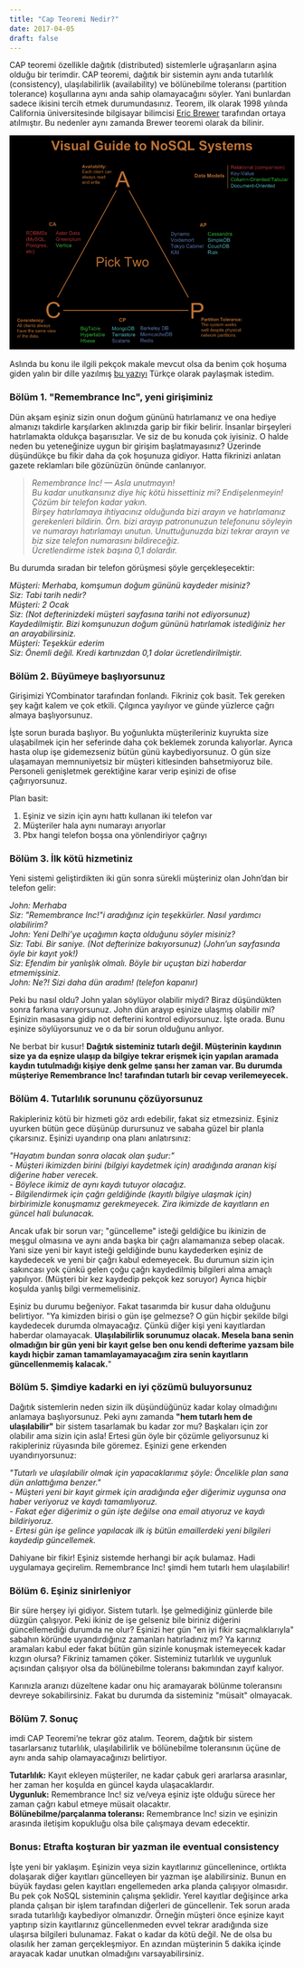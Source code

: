 ```yaml
---
title: "Cap Teoremi Nedir?"
date: 2017-04-05
draft: false
---
```


CAP teoremi özellikle dağıtık (distributed) sistemlerle uğraşanların aşina olduğu bir terimdir. CAP teoremi, dağıtık bir sistemin aynı anda tutarlılık (consistency), ulaşılabilirlik (availability) ve bölünebilme toleransı (partition tolerance) koşullarına aynı anda sahip olamayacağını söyler. Yani bunlardan sadece ikisini tercih etmek durumundasınız. Teorem, ilk olarak 1998 yılında California üniversitesinde bilgisayar bilimcisi [Eric Brewer](https://en.wikipedia.org/wiki/Eric_Brewer_(scientist)) tarafından ortaya atılmıştır. Bu nedenler aynı zamanda Brewer teoremi olarak da bilinir.

![](/img/cap-theorem.png "https://blog.nahurst.com/visual-guide-to-nosql-systems")

Aslında bu konu ile ilgili pekçok makale mevcut olsa da benim çok hoşuma giden yalın bir dille yazılmış [bu yazıyı](http://ksat.me/a-plain-english-introduction-to-cap-theorem) Türkçe olarak paylaşmak istedim.

### Bölüm 1. "Remembrance Inc", yeni girişiminiz

Dün akşam eşiniz sizin onun doğum gününü hatırlamanız ve ona hediye almanızı takdirle karşılarken aklınızda garip bir fikir belirir. İnsanlar birşeyleri hatırlamakta oldukça başarısızlar. Ve siz de bu konuda çok iyisiniz. O halde neden bu yeteneğinize uygun bir girişim başlatmayasınız? Üzerinde düşündükçe bu fikir daha da çok hoşunuza gidiyor. Hatta fikrinizi anlatan gazete reklamları bile gözünüzün önünde canlanıyor.

> *Remembrance Inc! — Asla unutmayın!*  
> *Bu kadar unutkansınız diye hiç kötü hissettiniz mi? Endişelenmeyin! Çözüm bir telefon kadar yakın.*  
> *Birşey hatırlamaya ihtiyacınız olduğunda bizi arayın ve hatırlamanız gerekenleri bildirin. Örn. bizi arayıp patronunuzun telefonunu söyleyin ve numarayı hatırlamayı unutun. Unuttuğunuzda bizi tekrar arayın ve biz size telefon numarasını bildireceğiz.*  
> *Ücretlendirme istek başına 0,1 dolardır.*

Bu durumda sıradan bir telefon görüşmesi şöyle gerçekleşecektir:

*Müşteri: Merhaba, komşumun doğum gününü kaydeder misiniz?*  
*Siz: Tabi tarih nedir?*  
*Müşteri: 2 Ocak*  
*Siz: (Not defterinizdeki müşteri sayfasına tarihi not ediyorsunuz) Kaydedilmiştir. Bizi komşunuzun doğum gününü hatırlamak istediğiniz her an arayabilirsiniz.*  
*Müşteri: Teşekkür ederim*  
*Siz: Önemli değil. Kredi kartınızdan 0,1 dolar ücretlendirilmiştir.*

### Bölüm 2. Büyümeye başlıyorsunuz

Girişimizi YCombinator tarafından fonlandı. Fikriniz çok basit. Tek gereken şey kağıt kalem ve çok etkili. Çılgınca yayılıyor ve günde yüzlerce çağrı almaya başlıyorsunuz.

İşte sorun burada başlıyor. Bu yoğunlukta müşterileriniz kuyrukta size ulaşabilmek için her seferinde daha çok beklemek zorunda kalıyorlar. Ayrıca hasta olup işe gidemezseniz bütün günü kaybediyorsunuz. O gün size ulaşamayan memnuniyetsiz bir müşteri kitlesinden bahsetmiyoruz bile. Personeli genişletmek gerektiğine karar verip eşinizi de ofise çağırıyorsunuz.

Plan basit:

1. Eşiniz ve sizin için aynı hattı kullanan iki telefon var
2. Müşteriler hala aynı numarayı arıyorlar
3. Pbx hangi telefon boşsa ona yönlendiriyor çağrıyı

### Bölüm 3. İlk kötü hizmetiniz

Yeni sistemi geliştirdikten iki gün sonra sürekli müşteriniz olan John’dan bir telefon gelir:

*John: Merhaba*  
*Siz: "Remembrance Inc!"i aradığınız için teşekkürler. Nasıl yardımcı olabilirim?*  
*John: Yeni Delhi’ye uçağımın kaçta olduğunu söyler misiniz?*  
*Siz: Tabi. Bir saniye. (Not defterinize bakıyorsunuz) (John’un sayfasında öyle bir kayıt yok!)*  
*Siz: Efendim bir yanlışlık olmalı. Böyle bir uçuştan bizi haberdar etmemişsiniz.*  
*John: Ne?! Sizi daha dün aradım! (telefon kapanır)*

Peki bu nasıl oldu? John yalan söylüyor olabilir miydi? Biraz düşündükten sonra farkına varıyorsunuz. John dün arayıp eşinize ulaşmış olabilir mi? Eşinizin masasına gidip not defterini kontrol ediyorsunuz. İşte orada. Bunu eşinize söylüyorsunuz ve o da bir sorun olduğunu anlıyor.

Ne berbat bir kusur! **Dağıtık sisteminiz tutarlı değil. Müşterinin kaydının size ya da eşnize ulaşıp da bilgiye tekrar erişmek için yapılan aramada kaydın tutulmadığı kişiye denk gelme şansı her zaman var. Bu durumda müşteriye Remembrance Inc! tarafından tutarlı bir cevap verilemeyecek.**

### Bölüm 4. Tutarlılık sorununu çözüyorsunuz

Rakipleriniz kötü bir hizmeti göz ardı edebilir, fakat siz etmezsiniz. Eşiniz uyurken bütün gece düşünüp durursunuz ve sabaha güzel bir planla çıkarsınız. Eşinizi uyandırıp ona planı anlatırsınız:

*"Hayatım bundan sonra olacak olan şudur:"*  
*- Müşteri ikimizden birini (bilgiyi kaydetmek için) aradığında aranan kişi diğerine haber verecek.*  
*- Böylece ikimiz de aynı kaydı tutuyor olacağız.*  
*- Bilgilendirmek için çağrı geldiğinde (kayıtlı bilgiye ulaşmak için) birbirimizle konuşmamız gerekmeyecek. Zira ikimizde de kayıtların en güncel hali bulunacak.*

Ancak ufak bir sorun var; "güncelleme" isteği geldiğice bu ikinizin de meşgul olmasına ve aynı anda başka bir çağrı alamamanıza sebep olacak. Yani size yeni bir kayıt isteği geldiğinde bunu kaydederken eşiniz de kaydedecek ve yeni bir çağrı kabul edemeyecek. Bu durumun sizin için sakıncası yok çünkü gelen çoğu çağrı kaydedilmiş bilgileri alma amaçlı yapılıyor. (Müşteri bir kez kaydedip pekçok kez soruyor) Ayrıca hiçbir koşulda yanlış bilgi vermemelisiniz.

Eşiniz bu durumu beğeniyor. Fakat tasarımda bir kusur daha olduğunu belirtiyor. "Ya kimizden birisi o gün işe gelmezse? O gün hiçbir şekilde bilgi kaydedecek durumda olmayacağız. Çünkü diğer kişi yeni kayıtlardan haberdar olamayacak. **Ulaşılabilirlik sorunumuz olacak. Mesela bana senin olmadığın bir gün yeni bir kayıt gelse ben onu kendi defterime yazsam bile kaydı hiçbir zaman tamamlayamayacağım zira senin kayıtların güncellenmemiş kalacak.**"

### Bölüm 5. Şimdiye kadarki en iyi çözümü buluyorsunuz

Dağıtık sistemlerin neden sizin ilk düşündüğünüz kadar kolay olmadığını anlamaya başlıyorsunuz. Peki aynı zamanda **"hem tutarlı hem de ulaşılabilir"** bir sistem tasarlamak bu kadar zor mu? Başkaları için zor olabilir ama sizin için asla! Ertesi gün öyle bir çözümle geliyorsunuz ki rakipleriniz rüyasında bile göremez. Eşinizi gene erkenden uyandırıyorsunuz:

*"Tutarlı ve ulaşılabilir olmak için yapacaklarımız şöyle: Öncelikle plan sana dün anlattığıma benzer."*  
*- Müşteri yeni bir kayıt girmek için aradığında eğer diğerimiz uygunsa ona haber veriyoruz ve kaydı tamamlıyoruz.*  
*- Fakat eğer diğerimiz o gün işte değilse ona email atıyoruz ve kaydı bildiriyoruz.*  
*- Ertesi gün işe gelince yapılacak ilk iş bütün emaillerdeki yeni bilgileri kaydedip güncellemek.*

Dahiyane bir fikir! Eşiniz sistemde herhangi bir açık bulamaz. Hadi uygulamaya geçirelim. Remembrance Inc! şimdi hem tutarlı hem ulaşılabilir!

### Bölüm 6. Eşiniz sinirleniyor

Bir süre herşey iyi gidiyor. Sistem tutarlı. İşe gelmediğiniz günlerde bile düzgün çalışıyor. Peki ikiniz de işe gelseniz bile biriniz diğerini güncellemediği durumda ne olur? Eşinizi her gün "en iyi fikir saçmalıklarıyla" sabahın köründe uyandırdığınız zamanları hatırladınız mı? Ya karınız aramaları kabul eder fakat bütün gün sizinle konuşmak istemeyecek kadar kızgın olursa? Fikriniz tamamen çöker. Sisteminiz tutarlılık ve uygunluk açısından çalışıyor olsa da bölünebilme toleransı bakımından zayıf kalıyor.

Karınızla aranızı düzeltene kadar onu hiç aramayarak bölünme toleransını devreye sokabilirsiniz. Fakat bu durumda da sisteminiz "müsait" olmayacak.

### Bölüm 7. Sonuç

imdi CAP Teoremi’ne tekrar göz atalım. Teorem, dağıtık bir sistem tasarlarsanız tutarlılık, ulaşılabilirlik ve bölünebilme toleransının üçüne de aynı anda sahip olamayacağınızı belirtiyor.

**Tutarlılık:** Kayıt ekleyen müşteriler, ne kadar çabuk geri ararlarsa arasınlar, her zaman her koşulda en güncel kayda ulaşacaklardır.  
**Uygunluk:** Remembrance Inc! siz ve/veya eşiniz işte olduğu sürece her zaman çağrı kabul etmeye müsait olacaktır.  
**Bölünebilme/parçalanma toleransı:** Remembrance Inc! sizin ve eşinizin arasında iletişim kopukluğu olsa bile çalışmaya devam edecektir.

### Bonus: Etrafta koşturan bir yazman ile eventual consistency

İşte yeni bir yaklaşım. Eşinizin veya sizin kayıtlarınız güncellenince, ortlıkta dolaşarak diğer kayıtları güncelleyen bir yazman işe alabilirsiniz. Bunun en büyük faydası gelen kayıtları engellemeden arka planda çalışıyor olmasıdır. Bu pek çok NoSQL sisteminin çalışma şeklidir. Yerel kayıtlar değişince arka planda çalışan bir işlem tarafından diğerleri de güncellenir. Tek sorun arada sırada tutarlılığı kaybediyor olmanızdır. Örneğin müşteri önce eşinize kayıt yaptırıp sizin kayıtlarınız güncellenmeden evvel tekrar aradığında size ulaşırsa bilgileri bulunamaz. Fakat o kadar da kötü değil. Ne de olsa bu olasılık her zaman gerçekleşmiyor. En azından müşterinin 5 dakika içinde arayacak kadar unutkan olmadığını varsayabilirsiniz.
